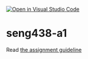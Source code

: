 [![Open in Visual Studio Code](https://classroom.github.com/assets/open-in-vscode-718a45dd9cf7e7f842a935f5ebbe5719a5e09af4491e668f4dbf3b35d5cca122.svg)](https://classroom.github.com/online_ide?assignment_repo_id=13541110&assignment_repo_type=AssignmentRepo)
# seng438-a1

Read [the assignment guideline](seng438-a1.md) 
